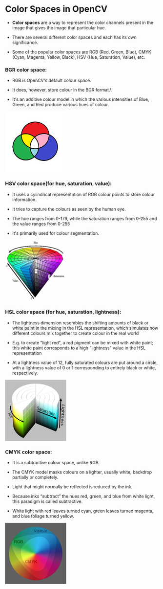 # Color Spaces in OpenCV

* <b>Color spaces</b> are a way to represent the color channels present in the image that gives the image that particular hue. 
 
* There are several different color spaces and each has its own significance.

* Some of the popular color spaces are RGB (Red, Green, Blue), CMYK (Cyan, Magenta, Yellow, Black), HSV (Hue, Saturation, Value), etc.

### BGR color space:

* RGB is OpenCV's default colour space.

* It does, however, store colour in the BGR format.\

* It's an additive colour model in which the various intensities of Blue, Green, and Red produce various hues of colour.

<img src = "https://github.com/sreelakshmig009/Intern-Work/blob/color_spaces/int-cv-2/Color%20Mappings%20In%20Open%20CV/Images/bgr.png" width="200" height="200">

### HSV color space(for hue, saturation, value):

* It uses a cylindrical representation of RGB colour points to store colour information.

* It tries to capture the colours as seen by the human eye.

* The hue ranges from 0-179, while the saturation ranges from 0-255 and the value ranges from 0-255

*  It's primarily used for colour segmentation.

<img src = "https://github.com/sreelakshmig009/Intern-Work/blob/color_spaces/int-cv-2/Color%20Mappings%20In%20Open%20CV/Images/hsv.jpg" width="200" height="200">

### HSL color space (for hue, saturation, lightness):

* The lightness dimension resembles the shifting amounts of black or white paint in the mixing in the HSL representation, which simulates how different colours mix together to create colour in the real world

* E.g. to create "light red", a red pigment can be mixed with white paint; this white paint corresponds to a high "lightness" value in the HSL representation

* At a lightness value of 12, fully saturated colours are put around a circle, with a lightness value of 0 or 1 corresponding to entirely black or white, respectively.

<img src = "https://github.com/sreelakshmig009/Intern-Work/blob/color_spaces/int-cv-2/Color%20Mappings%20In%20Open%20CV/Images/hsl.png" width="200" height="200">

### CMYK color space: 

* It is a subtractive colour space, unlike RGB.

* The CMYK model masks colours on a lighter, usually white, backdrop partially or completely. 

* Light that might normally be reflected is reduced by the ink.

* Because inks “subtract” the hues red, green, and blue from white light, this paradigm is called subtractive.

* White light with red leaves turned cyan, green leaves turned magenta, and blue foliage turned yellow.

<img src = "https://github.com/sreelakshmig009/Intern-Work/blob/color_spaces/int-cv-2/Color%20Mappings%20In%20Open%20CV/Images/cmyk.png" width="200" height="200">

